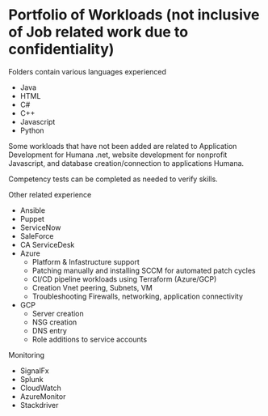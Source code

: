 # Portfolio of Workloads (not inclusive of Job related work due to confidentiality)
Folders contain various languages experienced 
  - Java 
  - HTML
  - C#
  - C++
  - Javascript 
  - Python

Some workloads that have not been added are related to Application Development for Humana .net, website development for nonprofit Javascript, and database creation/connection to applications Humana. 
  
Competency tests can be completed as needed to verify skills. 

Other related experience 
- Ansible 
- Puppet
- ServiceNow 
- SaleForce 
- CA ServiceDesk
- Azure
  - Platform & Infastructure support 
  - Patching manually and installing SCCM for automated patch cycles 
  - CI/CD pipeline workloads using Terraform (Azure/GCP)
  - Creation Vnet peering, Subnets, VM
  - Troubleshooting Firewalls, networking, application connectivity
- GCP
  - Server creation 
  - NSG creation 
  - DNS entry 
  - Role additions to service accounts 

Monitoring 
- SignalFx
- Splunk
- CloudWatch
- AzureMonitor
- Stackdriver 
